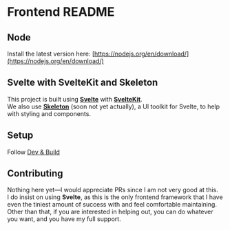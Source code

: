# Frontend README

## Node
Install the latest version here: [https://nodejs.org/en/download/](https://nodejs.org/en/download/)

## Svelte with SvelteKit and Skeleton
This project is built using [**Svelte**](https://svelte.dev/docs/kit/introduction#What-is-Svelte) with [**SvelteKit**](https://svelte.dev/docs/kit/introduction#What-is-SvelteKit).  
We also use [**Skeleton**](https://www.skeleton.dev/docs/get-started/introduction) (soon not yet actually), a UI toolkit for Svelte, to help with styling and components.

## Setup
Follow [Dev & Build](dev-and-build.md)

## Contributing
Nothing here yet—I would appreciate PRs since I am not very good at this.  
I do insist on using **Svelte**, as this is the only frontend framework that I have even the tiniest amount of success with and feel comfortable maintaining.  
Other than that, if you are interested in helping out, you can do whatever you want, and you have my full support.
